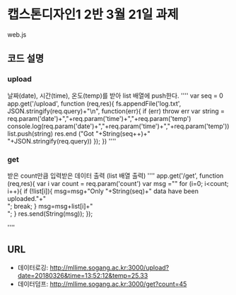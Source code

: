 캡스톤디자인1 2반 3월 21일 과제
====
web.js

코드 설명
----

### upload
날짜(date), 시간(time), 온도(temp)를 받아 list 배열에 push한다. 
''''
var seq = 0
app.get('/upload', function (req,res){
    fs.appendFile('log.txt', JSON.stringify(req.query)+"\n", function(err){
        if (err) throw err
        var string = req.param('date')+","+req.param('time')+","+req.param('temp')
        console.log(req.param('date')+","+req.param('time')+","+req.param('temp'))
        list.push(string)
        res.end ("Got "+String(seq++)+" "+JSON.stringify(req.query))
    });
})
''''

### get
받은 count만큼 입력받은 데이터 출력 (list 배열 출력)
''''
app.get('/get', function (req,res){
    var i
    var count = req.param('count')
    var msg =""
    for (i=0; i<count; i++){
        if (!list[i]){
            msg=msg+"Only "+String(seq)+" data have been uploaded."+"<br>";
            break;
        }
        msg=msg+list[i]+"<br>";
    }
    res.send(String(msg));
});

''''


URL
----
* 데이터로깅: http://mllime.sogang.ac.kr:3000/upload?date=20180326&time=13:52:12&temp=25.33
* 데이터덤프: http://mllime.sogang.ac.kr:3000/get?count=45
